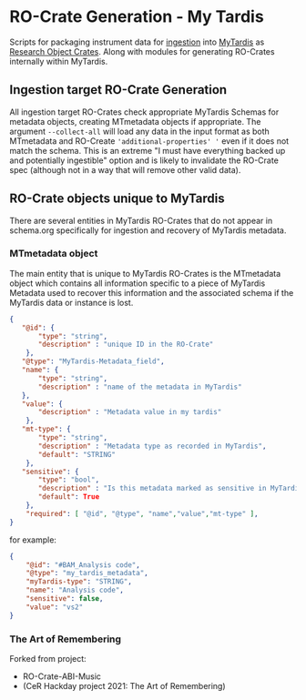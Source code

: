# RO-Crate Generation - My Tardis
Scripts for packaging instrument data for [ingestion](https://github.com/UoA-eResearch/mytardis_ingestion) into [MyTardis](https://github.com/UoA-eResearch/mytardis) as [Research Object Crates](https://w3id.org/ro/crate).
Along with modules for generating RO-Crates internally within MyTardis.






## Ingestion target RO-Crate Generation
All ingestion target RO-Crates check appropriate MyTardis Schemas for metadata objects, creating MTmetadata objects if appropriate. The argument `--collect-all` will load any data in the input format as both MTmetadata and RO-Create `'additional-properties' '` even if it does not match the schema.
This is an extreme "I must have everything backed up and potentially ingestible" option and is likely to invalidate the RO-Crate spec (although not in a way that will remove other valid data).


## RO-Crate objects unique to MyTardis
There are several entities in MyTardis RO-Crates that do not appear in schema.org specifically for ingestion and recovery of MyTardis metadata.


### MTmetadata object
The main entity that is unique to MyTardis RO-Crates is the MTmetadata object which contains all information specific to a piece of MyTardis Metadata used to recover this information and the associated schema if the MyTardis data or instance is lost.


```json
{
   "@id": {
       "type": "string",
       "description" : "unique ID in the RO-Crate"
    },
   "@type": "MyTardis-Metadata_field",
   "name": {
       "type": "string",
       "description" : "name of the metadata in MyTardis"
   },
   "value": {
       "description" : "Metadata value in my tardis"
    },
   "mt-type": {
       "type": "string",
       "description" : "Metadata type as recorded in MyTardis",
       "default": "STRING"
    },
   "sensitive": {
       "type": "bool",
       "description" : "Is this metadata marked as sensitive in MyTardis",
       "default": True
    },
    "required": [ "@id", "@type", "name","value","mt-type" ],
}
```
for example:
```json
{
    "@id": "#BAM_Analysis code",
    "@type": "my_tardis_metadata",
    "myTardis-type": "STRING",
    "name": "Analysis code",
    "sensitive": false,
    "value": "vs2"
}
```



### The Art of Remembering
Forked from project:
* RO-Crate-ABI-Music
* (CeR Hackday project 2021: The Art of Remembering)











